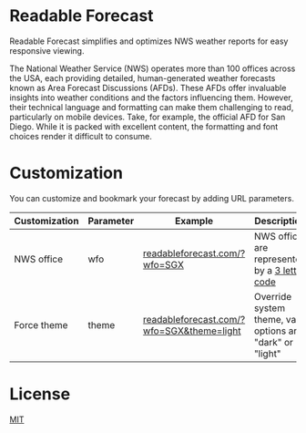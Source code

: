 # Readable Forecast

Readable Forecast simplifies and optimizes NWS weather reports for easy responsive viewing.

The National Weather Service (NWS) operates more than 100 offices across the USA, each providing detailed, human-generated weather forecasts known as Area Forecast Discussions (AFDs). These AFDs offer invaluable insights into weather conditions and the factors influencing them. However, their technical language and formatting can make them challenging to read, particularly on mobile devices. Take, for example, the official AFD for San Diego. While it is packed with excellent content, the formatting and font choices render it difficult to consume.


# Customization

You can customize and bookmark your forecast by adding URL parameters.

| Customization | Parameter | Example | Description |
| --- | --- | --- | --- |
| NWS office | wfo | [readableforecast.com/?wfo=SGX](https://readableforecast.com/?wfo=SGX) | NWS office are represented by a [3 letter code](https://en.wikipedia.org/wiki/List_of_National_Weather_Service_Weather_Forecast_Offices) |
| Force theme | theme | [readableforecast.com/?wfo=SGX&theme=light](https://readableforecast.com/?wfo=SGX&theme=light) | Override system theme, valid options are "dark" or "light" |


# License

[MIT](/LICENSE.txt)
